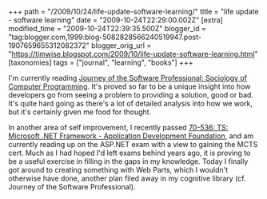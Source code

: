 +++
path = "/2009/10/24/life-update-software-learning/"
title = "life update - software learning"
date = "2009-10-24T22:29:00.002Z"
[extra]
modified_time = "2009-10-24T22:39:35.500Z"
blogger_id = "tag:blogger.com,1999:blog-5082828566240519947.post-1907659655312082372"
blogger_orig_url = "https://timwise.blogspot.com/2009/10/life-update-software-learning.html"
[taxonomies]
tags = ["journal", "learning", "books"]
+++

I'm currently reading [Journey of the Software Professional: Sociology of Computer Programming](http://www.amazon.co.uk/Journey-Software-Professional-Sociology-Programming/dp/0132366134). It's proved so far to be a unique insight into how developers go from seeing a problem to providing a solution, good or bad. It's quite hard going as there's a lot of detailed analysis into how we work, but it's certainly given me food for thought.  

In another area of self improvement, I recently passed [70-536: TS: Microsoft .NET Framework - Application Development Foundation](http://www.microsoft.com/learning/en/us/Exam.aspx?ID=70-536&Locale=en-us), and am currently reading up on the ASP.NET exam with a view to gaining the MCTS cert. Much as I had hoped I'd left exams behind years ago, it is proving to be a useful exercise in filling in the gaps in my knowledge. Today I finally got around to creating something with Web Parts, which I wouldn't otherwise have done, another plan filed away in my cognitive library (cf. Journey of the Software Professional).
